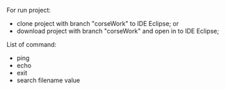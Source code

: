 For run project:

 - clone project with branch "corseWork" to IDE Eclipse;
 or
 - download project with branch "corseWork" and open in to IDE Eclipse;
 
 
 List of command:
 
  - ping
  - echo <text>
  - exit
  - search filename value